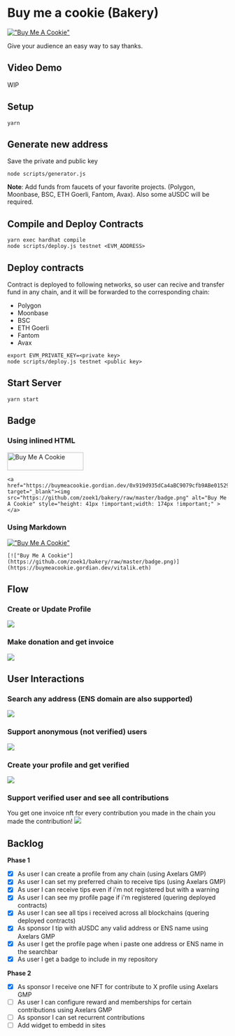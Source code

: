# Buy me a cookie (Bakery)

[!["Buy Me A Cookie"](https://github.com/zoek1/bakery/raw/master/badge.png)](https://buymeacookie.gordian.dev/0x919d935dCa4aBC9079cfb9ABe01529581C355552)


Give your audience an easy way to say thanks.

## Video Demo
WIP

## Setup
```
yarn
```

## Generate new address
Save the private and public key
```
node scripts/generator.js
```
**Note**: Add funds from faucets of your favorite projects. (Polygon, Moonbase, BSC, ETH Goerli, Fantom, Avax).
Also some aUSDC will be required.

## Compile and Deploy Contracts

```
yarn exec hardhat compile
node scripts/deploy.js testnet <EVM_ADDRESS>
```

## Deploy contracts
Contract is deployed to following networks, so user can recive and transfer fund in any chain,
and it will be forwarded to the corresponding chain:
- Polygon
- Moonbase
- BSC
- ETH Goerli
- Fantom
- Avax

```
export EVM_PRIVATE_KEY=<private key>
node scripts/deploy.js testnet <public key>
```

## Start Server
```
yarn start
```

## Badge 

### Using inlined HTML

<a href="https://buymeacookie.gordian.dev/0x919d935dCa4aBC9079cfb9ABe01529581C355552" target="_blank"><img src="https://github.com/zoek1/bakery/raw/master/badge.png" alt="Buy Me A Cookie" style="height: 41px !important;width: 174px !important;" ></a>

```
<a href="https://buymeacookie.gordian.dev/0x919d935dCa4aBC9079cfb9ABe01529581C355552" target="_blank"><img src="https://github.com/zoek1/bakery/raw/master/badge.png" alt="Buy Me A Cookie" style="height: 41px !important;width: 174px !important;" ></a>
```

### Using Markdown

[!["Buy Me A Cookie"](https://github.com/zoek1/bakery/raw/master/badge.png)](https://buymeacookie.gordian.dev/vitalik.eth)

```
[!["Buy Me A Cookie"](https://github.com/zoek1/bakery/raw/master/badge.png)](https://buymeacookie.gordian.dev/vitalik.eth)
```
## Flow
### Create or Update Profile
![](profile.png)

### Make donation and get invoice
![](tip.png)



## User Interactions
### Search any address (ENS domain are also supported)
![](screenshots/landing.png)
### Support anonymous (not verified) users 
![](screenshots/anonymous.png)
### Create your profile and get verified
![](screenshots/profile.png)
### Support verified user and see all contributions
You get one invoice nft for every contribution you made in the chain you made the contribution!
![](screenshots/cookie.png)


## Backlog
**Phase 1**
- [X] As user I can create a profile from any chain (using Axelars GMP)
- [X] As user I can set my preferred chain to receive tips (using Axelars GMP)
- [X] As user I can receive tips even if i'm not registered but with a warning 
- [X] As user I can see my profile page if i'm registered (quering deployed contracts)
- [X] As user I can see all tips i received across all blockchains (quering deployed contracts)
- [X] As sponsor I tip with aUSDC any valid address or ENS name using Axelars GMP
- [X] As user I get the profile page when i paste one address or ENS name in the searchbar
- [X] As user I get a badge to include in my repository

**Phase 2**
- [X] As sponsor I receive one NFT for contribute to X profile using Axelars GMP
- [ ] As user I can configure reward and memberships for certain contributions using Axelars GMP
- [ ] As sponsor I can set recurrent contributions
- [ ] Add widget to embedd in sites
